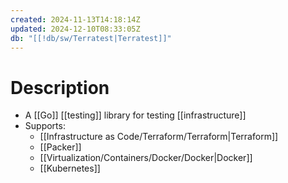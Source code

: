 ```yaml
---
created: 2024-11-13T14:18:14Z
updated: 2024-12-10T08:33:05Z
db: "[[!db/sw/Terratest|Terratest]]"
---
```

# Description
- A [[Go]] [[testing]] library for testing [[infrastructure]]
- Supports:
	- [[Infrastructure as Code/Terraform/Terraform|Terraform]]
	- [[Packer]]
	- [[Virtualization/Containers/Docker/Docker|Docker]]
	- [[Kubernetes]]